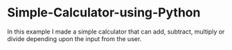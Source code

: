 # Simple-Calculator-using-Python
In this example I made a simple calculator that can add, subtract, multiply or divide depending upon the input from the user.

